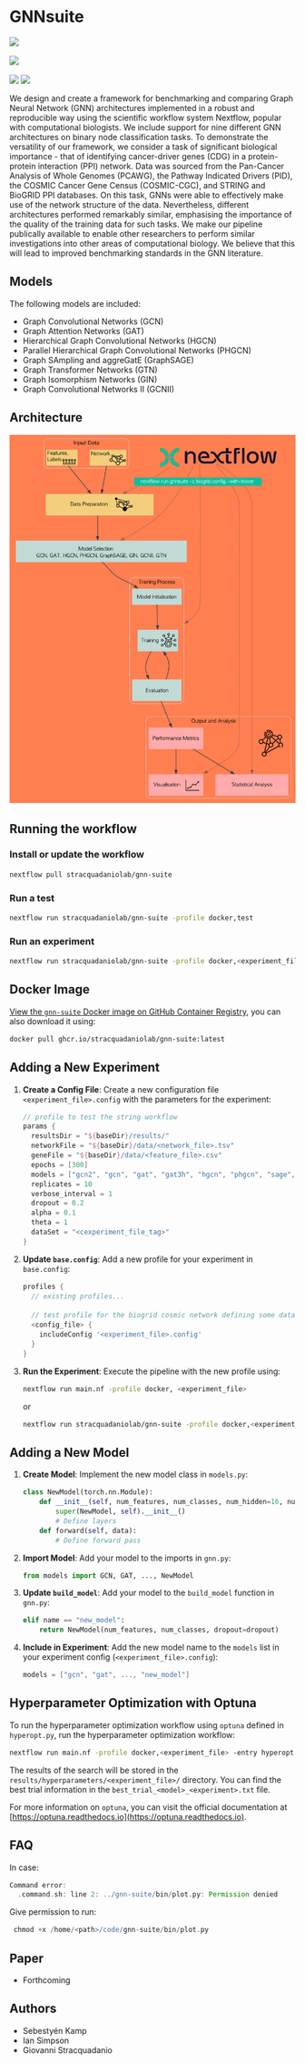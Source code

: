 # GNNsuite

![](https://img.shields.io/badge/current_version-v0.2.21-blue)


![](https://github.com/stracquadaniolab/gnn-suite/workflows/build/badge.svg)

![](https://img.shields.io/badge/PyTorch-EE4C2C?style=for-the-badge&logo=pytorch&logoColor=white)
![](https://img.shields.io/badge/Docker-2CA5E0?style=for-the-badge&logo=docker&logoColor=white)

We design and create a framework for benchmarking and comparing Graph Neural Network (GNN) architectures implemented in a robust and reproducible way using the scientific workflow system Nextflow, popular with computational biologists. We include support for nine different GNN architectures on binary node classification tasks. To demonstrate the versatility of our framework, we consider a task of significant biological importance - that of identifying cancer-driver genes (CDG) in a protein-protein interaction (PPI) network. Data was sourced from the Pan-Cancer Analysis of Whole Genomes (PCAWG), the Pathway Indicated Drivers (PID), the COSMIC Cancer Gene Census (COSMIC-CGC), and STRING and BioGRID PPI databases. On this task, GNNs were able to effectively make use of the network structure of the data. Nevertheless, different architectures performed remarkably similar, emphasising the importance of the quality of the training data for such tasks. We make our pipeline publically available to enable other researchers to perform similar investigations into other areas of computational biology. We believe that this will lead to improved benchmarking standards in the GNN literature.

## Models

The following models are included:

- Graph Convolutional Networks (GCN)
- Graph Attention Networks (GAT) 
- Hierarchical Graph Convolutional Networks (HGCN)
- Parallel Hierarchical Graph Convolutional Networks (PHGCN)
- Graph SAmpling and aggreGatE (GraphSAGE) 
- Graph Transformer Networks (GTN) 
- Graph Isomorphism Networks (GIN)
- Graph Convolutional Networks II (GCNII) 

## Architecture


![New Architecture](assets/nextflow_pipeline_with_bg.png)


## Running the workflow

### Install or update the workflow

```bash
nextflow pull stracquadaniolab/gnn-suite
```

### Run a test

```bash
nextflow run stracquadaniolab/gnn-suite -profile docker,test
```

### Run an experiment

```bash
nextflow run stracquadaniolab/gnn-suite -profile docker,<experiment_file>
```

## Docker Image
 
[View the `gnn-suite` Docker image on GitHub Container Registry](https://github.com/orgs/stracquadaniolab/packages/container/package/gnn-suite), you can also download it using:

```bash
docker pull ghcr.io/stracquadaniolab/gnn-suite:latest
```

## Adding a New Experiment

1. **Create a Config File**: Create a new configuration file `<experiment_file>.config` with the parameters for the experiment:
    ```groovy
    // profile to test the string workflow
    params {
      resultsDir = "${baseDir}/results/"
      networkFile = "${baseDir}/data/<network_file>.tsv"
      geneFile = "${baseDir}/data/<feature_file>.csv"
      epochs = [300]
      models = ["gcn2", "gcn", "gat", "gat3h", "hgcn", "phgcn", "sage", "gin", "gtn"]
      replicates = 10
      verbose_interval = 1
      dropout = 0.2
      alpha = 0.1
      theta = 1
      dataSet = "<cexperiment_file_tag>"
    }
    ```

2. **Update `base.config`**: Add a new profile for your experiment in `base.config`:
    ```groovy
    profiles {
      // existing profiles...

      // test profile for the biogrid cosmic network defining some data
      <config_file> {
        includeConfig '<experiment_file>.config'
      }
    }
    ```

3. **Run the Experiment**: Execute the pipeline with the new profile using:
    ```bash
    nextflow run main.nf -profile docker, <experiment_file>
    ```

    or
    ```bash
    nextflow run stracquadaniolab/gnn-suite -profile docker,<experiment_file>
    ```

## Adding a New Model

1. **Create Model**: Implement the new model class in `models.py`:
    ```python
    class NewModel(torch.nn.Module):
        def __init__(self, num_features, num_classes, num_hidden=16, num_layers=2, dropout=0.5):
            super(NewModel, self).__init__()
            # Define layers
        def forward(self, data):
            # Define forward pass
    ```

2. **Import Model**: Add your model to the imports in `gnn.py`:
    ```python
    from models import GCN, GAT, ..., NewModel
    ```

3. **Update `build_model`**: Add your model to the `build_model` function in `gnn.py`:
    ```python
    elif name == "new_model":
        return NewModel(num_features, num_classes, dropout=dropout)
    ```

4. **Include in Experiment**: Add the new model name to the `models` list in your experiment config (`<experiment_file>.config`):
    ```groovy
    models = ["gcn", "gat", ..., "new_model"]
    ```

## Hyperparameter Optimization with Optuna

To run the hyperparameter optimization workflow using `optuna` defined in `hyperopt.py`, run the hyperparameter optimization workflow:

```bash
nextflow run main.nf -profile docker,<experiment_file> -entry hyperopt
```

The results of the search will be stored in the `results/hyperparameters/<experiment_file>/` directory. You can find the best trial information in the `best_trial_<model>_<experiment>.txt` file.

For more information on `optuna`, you can visit the official documentation at [https://optuna.readthedocs.io](https://optuna.readthedocs.io).


## FAQ
In case:
```groovy
Command error:
  .command.sh: line 2: ../gnn-suite/bin/plot.py: Permission denied
```
Give permission to run:
```groovy
 chmod +x /home/<path>/code/gnn-suite/bin/plot.py
```
## Paper

- Forthcoming

## Authors

- Sebestyén Kamp
- Ian Simpson
- Giovanni Stracquadanio


